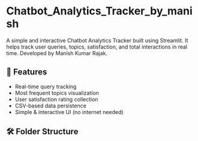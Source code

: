 # Chatbot_Analytics_Tracker_by_manish
A simple and interactive Chatbot Analytics Tracker built using Streamlit. It helps track user queries, topics, satisfaction, and total interactions in real time. Developed by Manish Kumar Rajak.


## 📌 Features
- Real-time query tracking
- Most frequent topics visualization
- User satisfaction rating collection
- CSV-based data persistence
- Simple & interactive UI (no internet needed)

## 🛠 Folder Structure
